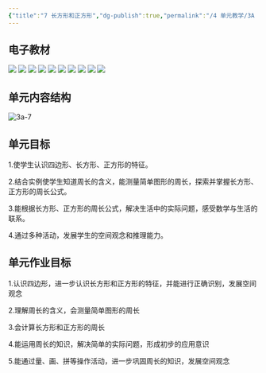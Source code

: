 ```yaml
---
{"title":"7 长方形和正方形","dg-publish":true,"permalink":"/4 单元教学/3A 三上/7 长方形和正方形/","dgPassFrontmatter":true,"noteIcon":""}
---
```




## 电子教材

<p class="grid-4">
	<img loading="lazy" decoding="async" src="https://download.pep.com.cn/xsxjc/22xjcsx31x/files/mobile/85.jpg">
	<img loading="lazy" decoding="async" src="https://download.pep.com.cn/xsxjc/22xjcsx31x/files/mobile/86.jpg">
	<img loading="lazy" decoding="async" src="https://download.pep.com.cn/xsxjc/22xjcsx31x/files/mobile/87.jpg">
	<img loading="lazy" decoding="async" src="https://download.pep.com.cn/xsxjc/22xjcsx31x/files/mobile/88.jpg">
	<img loading="lazy" decoding="async" src="https://download.pep.com.cn/xsxjc/22xjcsx31x/files/mobile/89.jpg">
	<img loading="lazy" decoding="async" src="https://download.pep.com.cn/xsxjc/22xjcsx31x/files/mobile/90.jpg">
	<img loading="lazy" decoding="async" src="https://download.pep.com.cn/xsxjc/22xjcsx31x/files/mobile/91.jpg">
	<img loading="lazy" decoding="async" src="https://download.pep.com.cn/xsxjc/22xjcsx31x/files/mobile/92.jpg">
	<img loading="lazy" decoding="async" src="https://download.pep.com.cn/xsxjc/22xjcsx31x/files/mobile/93.jpg">
	<img loading="lazy" decoding="async" src="https://download.pep.com.cn/xsxjc/22xjcsx31x/files/mobile/94.jpg">
</p>

## 单元内容结构

![3a-7](https://r2.edui123.com/2023/05/3a-7.png)

## 单元目标

1.使学生认识四边形、长方形、正方形的特征。

2.结合实例使学生知道周长的含义，能测量简单图形的周长，探索并掌握长方形、正方形的周长公式。

3.能根据长方形、正方形的周长公式，解决生活中的实际问题，感受数学与生活的联系。

4.通过多种活动，发展学生的空间观念和推理能力。

## 单元作业目标

1.认识四边形，进一步认识长方形和正方形的特征，并能进行正确识别，发展空间观念

2.理解周长的含义，会测量简单图形的周长

3.会计算长方形和正方形的周长

4.能运用周长的知识，解决简单的实际问题，形成初步的应用意识

5.能通过量、画、拼等操作活动，进一步巩固周长的知识，发展空间观念

